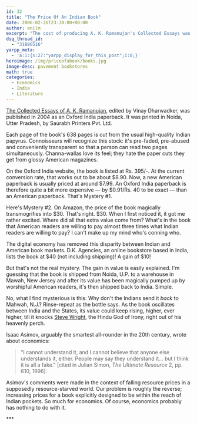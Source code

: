 ```yaml
---
id: 32
title: "The Price Of An Indian Book"
date: 2006-02-26T23:30:00+00:00
author: anilm
excerpt: "The cost of producing A. K. Ramanujan's Collected Essays was basically a lifetime of study. Book distributors seem unable to agree how they should price that effort."
dsq_thread_id:
  - "31886516"
yarpp_meta:
  - 'a:1:{s:27:"yarpp_display_for_this_post";i:0;}'
heroimage: /img/priceofabook/books.jpg
image-desc: pavement bookstores
math: true
categories:
  - Economics
  - India
  - Literature
---
```

[The Collected Essays of A. K. Ramanujan](http://www.amazon.com/gp/product/0195668960/qid=1140995694/sr=1-2/ref=sr_1_2/103-7665396-7736609?s=books&v=glance&n=283155), edited by Vinay Dharwadker, was published in 2004 as an Oxford India paperback. It was printed in Noida, Utter Pradesh, by Saurabh Printers Pvt. Ltd.

Each page of the book's 638 pages is cut from the usual high-quality Indian papyrus. Connoisseurs will recognize this stock: it's pre-faded, pre-abused and conveniently transparent so that a person can read two pages simultaneously. Channa-wallas love its feel; they hate the paper cuts they get from glossy American magazines.

On the Oxford India website, the book is listed at Rs. 395/-. At the current conversion rate, that works out to be about $8.90. Now, a new American paperback is usually priced at around $7.99. An Oxford India paperback is therefore quite a bit more expensive &mdash; by $0.91/Rs. 40 to be exact &mdash; than an American paperback. That's Mystery #1.

Here's Mystery #2. On Amazon, the price of the book magically transmogrifies into $30. That's right. $30. When I first noticed it, it got me rather excited. Where did all that extra value come from? What's in the book that American readers are willing to pay almost three times what Indian readers are willing to pay? I can't make up my mind who's conning who.

The digital economy has removed this disparity between Indian and American book markets. D.K. Agencies, an online bookstore based in India, lists the book at $40 (not including shipping)! A gain of $10!

But that's not the real mystery. The gain in value is easily explained. I'm guessing that the book is shipped from Noida, U.P. to a warehouse in Mawah, New Jersey and after its value has been magically pumped up by worshipful American readers, it's then shipped back to India. Simple.

No, what I find mysterious is this: Why don't the Indians send it _back_ to Mahwah, N.J.? Rinse-repeat as the bottle says. As the book oscillates between India and the States, its value could keep rising, higher, ever higher, till it knocks [Steve Wright](http://en.wikipedia.org/wiki/Steven_Wright), the Hindu God of Irony, right out of his heavenly perch.

Isaac Asimov, arguably the smartest all-rounder in the 20th century, wrote about economics:

>"I cannot understand it, and I cannot believe that anyone else understands it, either. People may say they understand it&#8230; but I think it is all a fake." [cited in Julian Simon, _The Ultimate Resource_ 2, pp. 610, 1996].

Asimov's comments were made in the context of falling resource prices in a supposedly resource-starved world. Our problem is roughly the reverse; increasing prices for a book explicitly designed to be within the reach of Indian pockets. So much for economics. Of course, economics probably has nothing to do with it.

\*\*\*
